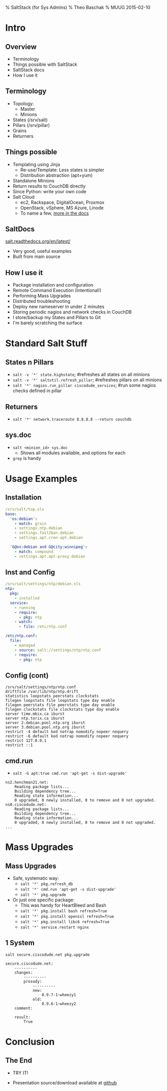 % SaltStack (for Sys Admins)
% Theo Baschak
% MUUG 2015-02-10

# Intro

## Overview

*   Terminology
*   Things possible with SaltStack
*   SaltStack docs
*   How I use it

## Terminology

*   Topology:
    *   Master
    *   Minions
*   States (/srv/salt)
*   Pillars (/srv/pillar)
*   Grains
*   Returners

## Things possible

*   Templating using Jinja
    *   Re-use/Template: Less states is simpler
    *   Distribution abstraction (apt+yum)
*   Standalone Minions
*   Return results to CouchDB directly
*   Since Python: write your own code
*   Salt Cloud
    *   ec2, Rackspace, DigitalOcean, Proxmox
    *   OpenStack, vSphere, MS Azure, Linode
    *   To name a few, [more in the docs](http://docs.saltstack.com/en/latest/topics/cloud/)

## SaltDocs

[salt.readthedocs.org/en/latest/](http://salt.readthedocs.org/en/latest/)

*   Very good, useful examples
*   Built from main source

## How I use it

*   Package installation and configuration
*   Remote Command Execution (Intentional!)
*   Performing Mass Upgrades
*   Distributed troubleshooting
*   Deploy new nameserver in under 2 minutes
*   Storing periodic nagios and network checks in CouchDB
*   I store/backup my States and Pillars to Git
*   I'm barely scratching the surface

# Standard Salt Stuff

## States n Pillars

*   `salt -v '*' state.highstate`; #refreshes all states on all minions
*   `salt -v '*' saltutil.refresh_pillar`; #refreshes pillars on all minions
*   `salt '*' nagios.run_pillar ciscodude_services`; #run some nagios checks defined in pillar

## Returners

*   `salt '*' network.traceroute 8.8.8.8 --return couchdb`

## sys.doc

*   `salt <minion_id> sys.doc`
    *   Shows all modules available, and options for each
*   `grep` is handy

# Usage Examples

## Installation

```yaml
/srv/salt/top.sls
base:
  'os:debian':
    - match: grain
    - settings.ntp.debian
    - settings.fail2ban.debian
    - settings.apt.cron-apt.debian

  'G@os:debian and G@city:winnipeg':
    - match: compound
    - settings.apt.apt-proxy.debian
```

## Inst and Config

```yaml
/srv/salt/settings/ntp/debian.sls
ntp:
  pkg:
    - installed
  service:
    - running
    - require:
      - pkg: ntp
    - watch:
      - file: /etc/ntp.conf

/etc/ntp.conf:
  file:
    - managed
    - source: salt://settings/ntp/ntp.conf
    - require:
      - pkg: ntp
```

## Config (cont)

```
/srv/salt/settings/ntp/ntp.conf
driftfile /var/lib/ntp/ntp.drift
statistics loopstats peerstats clockstats
filegen loopstats file loopstats type day enable
filegen peerstats file peerstats type day enable
filegen clockstats file clockstats type day enable
server time.mbix.ca iburst
server ntp.torix.ca iburst
server 2.debian.pool.ntp.org iburst
server 3.debian.pool.ntp.org iburst
restrict -4 default kod notrap nomodify nopeer noquery
restrict -6 default kod notrap nomodify nopeer noquery
restrict 127.0.0.1
restrict ::1
```

## cmd.run

*   `salt -G apt:true cmd.run 'apt-get -s dist-upgrade'`

```
ns2.henchman21.net:
    Reading package lists...
    Building dependency tree...
    Reading state information...
    0 upgraded, 0 newly installed, 0 to remove and 0 not upgraded.
ns0.ciscodude.net:
    Reading package lists...
    Building dependency tree...
    Reading state information...
    0 upgraded, 0 newly installed, 0 to remove and 0 not upgraded.
...
```

# Mass Upgrades

## Mass Upgrades

*   Safe, systematic way:
    *   `salt '*' pkg.refresh_db`
    *   `salt '*' cmd.run 'apt-get -s dist-upgrade'`
    *   `salt '*' pkg.upgrade`
*   Or just one specific package:
    *   This was handy for HeartBleed and Bash
    *   `salt '*' pkg.install bash refresh=True`
    *   `salt '*' pkg.install openssl refresh=True`
    *   `salt '*' pkg.install libc6 refresh=True`
    *   `salt '*' service.restart nginx`

## 1 System

`salt secure.ciscodude.net pkg.upgrade`

```
secure.ciscodude.net:
    ----------
    changes:
        ----------
        prosody:
            ----------
            new:
                0.9.7-1~wheezy1
            old:
                0.9.6-1~wheezy2
    comment:

    result:
        True
```

# Conclusion

## The End

*	TRY IT!

*	Presentation source/download available at [github](https://github.com/tbaschak/salt-muug)
